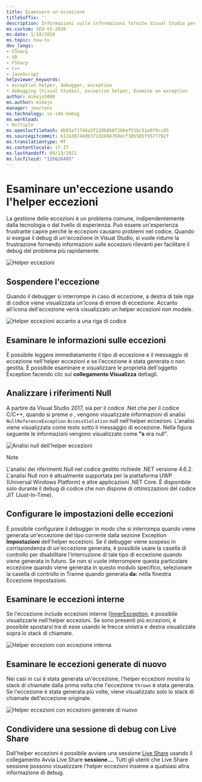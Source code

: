 ```yaml
---
title: Esaminare un'eccezione
titleSuffix: ''
description: Informazioni sulle informazioni fornite Visual Studio per eseguire il debug delle eccezioni e su come disabilitare in modo selettivo l'interruzione in caso di eccezioni.
ms.custom: SEO-VS-2020
ms.date: 1/18/2020
ms.topic: how-to
dev_langs:
- CSharp
- VB
- FSharp
- C++
- JavaScript
helpviewer_keywords:
- exception helper, debugger, exception
- debugging [Visual Studio], exception helper, Examine an exception
author: mikejo5000
ms.author: mikejo
manager: jmartens
ms.technology: vs-ide-debug
ms.workload:
- multiple
ms.openlocfilehash: 0b93a717d4a3f22db860f2bbef51bc51e0f8cc85
ms.sourcegitcommit: b12a38744db371d2894769ecf305585f9577792f
ms.translationtype: MT
ms.contentlocale: it-IT
ms.lasthandoff: 09/13/2021
ms.locfileid: "126626495"
---
```

# <a name="inspect-an-exception-using-the-exception-helper"></a>Esaminare un'eccezione usando l'helper eccezioni 

La gestione delle eccezioni è un problema comune, indipendentemente dalla tecnologia o dal livello di esperienza. Può essere un'esperienza frustrante capire perché le eccezioni causano problemi nel codice. Quando si esegue il debug di un'eccezione in Visual Studio, si vuole ridurre la frustrazione fornendo informazioni sulle eccezioni rilevanti per facilitare il debug del problema più rapidamente.

![Helper eccezioni](media/debugger-exception-helper-default.png)

## <a name="pause-on-the-exception"></a>Sospendere l'eccezione
Quando il debugger si interrompe in caso di eccezione, a destra di tale riga di codice viene visualizzata un'icona di errore di eccezione. Accanto all'icona dell'eccezione verrà visualizzato un helper eccezioni non modale.

![Helper eccezioni accanto a una riga di codice](media/debugger-exception-helper-locerror.png)

## <a name="inspect-exception-info"></a>Esaminare le informazioni sulle eccezioni
È possibile leggere immediatamente il tipo di eccezione e il messaggio di eccezione nell'helper eccezioni e se l'eccezione è stata generata o non gestita. È possibile esaminare e visualizzare le proprietà dell'oggetto Exception facendo clic sul **collegamento Visualizza** dettagli.

## <a name="analyze-null-references"></a>Analizzare i riferimenti Null
A partire da Visual Studio 2017, sia per il codice .Net che per il codice C/C++, quando si preme o , vengono visualizzate informazioni di analisi `NullReferenceException` `AccessViolation` null nell'helper eccezioni. L'analisi viene visualizzata come testo sotto il messaggio di eccezione. Nella figura seguente le informazioni vengono visualizzate come **"s** era null".

![Analisi null dell'helper eccezioni](media/debugger-exception-helper-default.png)


> [!NOTE]
> L'analisi dei riferimenti Null nel codice gestito richiede .NET versione 4.6.2. L'analisi Null non è attualmente supportata per la piattaforma UWP (Universal Windows Platform) e altre applicazioni .NET Core. È disponibile solo durante il debug di codice che non dispone di ottimizzazioni del codice JIT (Just-In-Time).

## <a name="configure-exception-settings"></a>Configurare le impostazioni delle eccezioni 
È possibile configurare il debugger in modo che si interrompa quando viene generata un'eccezione del tipo corrente dalla sezione Exception **Impostazioni** dell'helper eccezioni. Se il debugger viene sospeso in corrispondenza di un'eccezione generata, è possibile usare la casella di controllo per disabilitare l'interruzione di tale tipo di eccezione quando viene generata in futuro. Se non si vuole interrompere questa particolare eccezione quando viene generata in questo modulo specifico, selezionare la casella  di controllo in Tranne quando generata **da:** nella finestra Eccezione Impostazioni. 

## <a name="inspect-inner-exceptions"></a>Esaminare le eccezioni interne 
Se l'eccezione include eccezioni interne ([InnerException](/dotnet/api/system.exception.innerexception), è possibile visualizzarle nell'helper eccezioni. Se sono presenti più eccezioni, è possibile spostarsi tra di esse usando le frecce sinistra e destra visualizzate sopra lo stack di chiamate.

![Helper eccezioni con eccezione interna](media/debugger-exception-helper-innerexception.png)

## <a name="inspect-rethrown-exceptions"></a>Esaminare le eccezioni generate di nuovo
Nei casi in cui è stata generata un'eccezione, l'helper eccezioni mostra lo stack di chiamate dalla prima volta che l'eccezione `thrown` è stata generata. Se l'eccezione è stata generata più volte, viene visualizzato solo lo stack di chiamate dell'eccezione originale.

![Helper eccezioni con eccezioni generate di nuovo](media/debugger-exception-helper-innerexception.png)

## <a name="share-a-debug-session-with-live-share"></a>Condividere una sessione di debug con Live Share
Dall'helper eccezioni è possibile avviare una sessione [Live Share](/visualstudio/liveshare/) usando il collegamento Avvia Live Share **sessione...**. Tutti gli utenti che Live Share sessione possono visualizzare l'helper eccezioni insieme a qualsiasi altra informazione di debug.